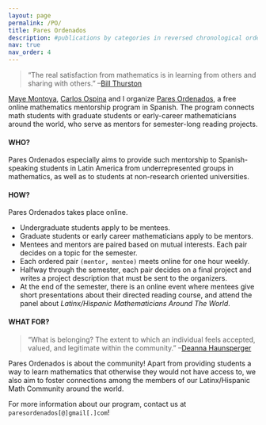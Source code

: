 ```yaml
---
layout: page
permalink: /PO/
title: Pares Ordenados
description: #publications by categories in reversed chronological order. generated by jekyll-scholar.
nav: true
nav_order: 4
---
```


> “The real satisfaction from mathematics is in learning from others and sharing with others.”
> –[Bill Thurston](https://mathoverflow.net/questions/43690/whats-a-mathematician-to-do)

[Maye Montoya](https://www.mathematics.utoronto.ca/people/directories/postdoctoral-fellows/mayecxiliana-cardenas-montoya), [Carlos Ospina](https://www.math.utah.edu/~ospina/) and I organize [Pares Ordenados](https://sites.google.com/view/23paresordenados/inicio), a free online mathematics mentorship program in Spanish. The program connects math students with graduate students or early-career mathematicians around the world, who serve as mentors for semester-long reading projects. 

#### WHO?
Pares Ordenados especially aims to provide such mentorship to Spanish-speaking students in Latin America from underrepresented groups in mathematics, as well as to students at non-research oriented universities.

<!-- - Women
- Students of African descent
- Students of indigenous descent
- Students who survived armed conflicts and/or forced displacement
- Students who are members of the LGBTQIA+ community
- Students who are immigrants or refugees
- Students with visible and/or invisible disabilities
- Students from Central America -->

#### HOW?
Pares Ordenados takes place online.

- Undergraduate students apply to be mentees.
- Graduate students or early career mathematicians apply to be mentors.
- Mentees and mentors are paired based on mutual interests. Each pair decides on a topic for the semester.
- Each ordered pair `(mentor, mentee)` meets online for one hour weekly.
- Halfway through the semester, each pair decides on a final project and writes a project description that must be sent to the organizers.
- At the end of the semester, there is an online event where mentees give short presentations about their directed reading course, and attend the panel about _Latinx/Hispanic Mathematicians Around The World_.

#### WHAT FOR?
> “What is belonging? The extent to which an individual feels accepted, valued, and legitimate within the community.”
> –[Deanna Haunsperger](https://www.youtube.com/watch?v=jwAE3iHi4vM)

Pares Ordenados is about the community! Apart from providing students a way to learn mathematics that otherwise they would not have access to, we also aim to foster connections among the members of our Latinx/Hispanic Math Community around the world.

For more information about our program, contact us at `paresordenados[@]gmail[.]com`!